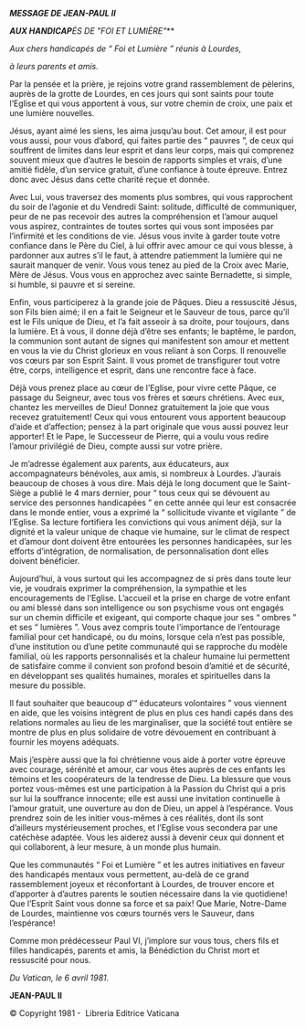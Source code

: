***MESSAGE DE JEAN-PAUL II***

***AUX HANDICAP**ÉS DE "FOI ET LUMIÈRE"***

*Aux chers handicapés de “ Foi et Lumière ” réunis à Lourdes,*

*à leurs parents et amis.*

Par la pensée et la prière, je rejoins votre grand rassemblement de pèlerins, auprès de la grotte de Lourdes, en ces jours qui sont saints pour toute l’Eglise et qui vous apportent à vous, sur votre chemin de croix, une paix et une lumière nouvelles.

Jésus, ayant aimé les siens, les aima jusqu’au bout. Cet amour, il est pour vous aussi, pour vous d’abord, qui faites partie des “ pauvres ”, de ceux qui souffrent de limites dans leur esprit et dans leur corps, mais qui comprenez souvent mieux que d’autres le besoin de rapports simples et vrais, d’une amitié fidèle, d’un service gratuit, d’une confiance à toute épreuve. Entrez donc avec Jésus dans cette charité reçue et donnée.

Avec Lui, vous traversez des moments plus sombres, qui vous rapprochent du soir de l’agonie et du Vendredi Saint: solitude, difficulté de communiquer, peur de ne pas recevoir des autres la compréhension et l’amour auquel vous aspirez, contraintes de toutes sortes qui vous sont imposées par l’infirmité et les conditions de vie. Jésus vous invite à garder toute votre confiance dans le Père du Ciel, à lui offrir avec amour ce qui vous blesse, à pardonner aux autres s’il le faut, à attendre patiemment la lumière qui ne saurait manquer de venir. Vous vous tenez au pied de la Croix avec Marie, Mère de Jésus. Vous vous en approchez avec sainte Bernadette, si simple, si humble, si pauvre et si sereine.

Enfin, vous participerez à la grande joie de Pâques. Dieu a ressuscité Jésus, son Fils bien aimé; il en a fait le Seigneur et le Sauveur de tous, parce qu’il est le Fils unique de Dieu, et l’a fait asseoir à sa droite, pour toujours, dans la lumière. Et à vous, il donne déjà d’être ses enfants; le baptême, le pardon, la communion sont autant de signes qui manifestent son amour et mettent en vous la vie du Christ glorieux en vous reliant à son Corps. Il renouvelle vos cœurs par son Esprit Saint. Il vous promet de transfigurer tout votre être, corps, intelligence et esprit, dans une rencontre face à face.

Déjà vous prenez place au cœur de l’Eglise, pour vivre cette Pâque, ce passage du Seigneur, avec tous vos frères et sœurs chrétiens. Avec eux, chantez les merveilles de Dieu! Donnez gratuitement la joie que vous recevez gratuitement! Ceux qui vous entourent vous apportent beaucoup d’aide et d’affection; pensez à la part originale que vous aussi pouvez leur apporter! Et le Pape, le Successeur de Pierre, qui a voulu vous redire l’amour privilégié de Dieu, compte aussi sur votre prière.

Je m’adresse également aux parents, aux éducateurs, aux accompagnateurs bénévoles, aux amis, si nombreux à Lourdes. J’aurais beaucoup de choses à vous dire. Mais déjà le long document que le Saint-Siège a publié le 4 mars dernier, pour “ tous ceux qui se dévouent au service des personnes handicapées ” en cette année qui leur est consacrée dans le monde entier, vous a exprimé la “ sollicitude vivante et vigilante ” de l’Eglise. Sa lecture fortifiera les convictions qui vous animent déjà, sur la dignité et la valeur unique de chaque vie humaine, sur le climat de respect et d’amour dont doivent être entourées les personnes handicapées, sur les efforts d’intégration, de normalisation, de personnalisation dont elles doivent bénéficier.

Aujourd’hui, à vous surtout qui les accompagnez de si près dans toute leur vie, je voudrais exprimer la compréhension, la sympathie et les encouragements de l’Eglise. L’accueil et la prise en charge de votre enfant ou ami blessé dans son intelligence ou son psychisme vous ont engagés sur un chemin difficile et exigeant, qui comporte chaque jour ses “ ombres ” et ses “ lumières ”. Vous avez compris toute l’importance de l’entourage familial pour cet handicapé, ou du moins, lorsque cela n’est pas possible, d’une institution ou d’une petite communauté qui se rapproche du modèle familial, où les rapports personnalisés et la chaleur humaine lui permettent de satisfaire comme il convient son profond besoin d’amitié et de sécurité, en développant ses qualités humaines, morales et spirituelles dans la mesure du possible.

Il faut souhaiter que beaucoup d’“ éducateurs volontaires ” vous viennent en aide, que les voisins intègrent de plus en plus ces handi capés dans des relations normales au lieu de les marginaliser, que la société tout entière se montre de plus en plus solidaire de votre dévouement en contribuant à fournir les moyens adéquats.

Mais j’espère aussi que la foi chrétienne vous aide à porter votre épreuve avec courage, sérénité et amour, car vous êtes auprès de ces enfants les témoins et les coopérateurs de la tendresse de Dieu. La blessure que vous portez vous-mêmes est une participation à la Passion du Christ qui a pris sur lui la souffrance innocente; elle est aussi une invitation continuelle à l’amour gratuit, une ouverture au don de Dieu, un appel à l’espérance. Vous prendrez soin de les initier vous-mêmes à ces réalités, dont ils sont d’ailleurs mystérieusement proches, et l’Eglise vous secondera par une catéchèse adaptée. Vous les aiderez aussi à devenir ceux qui donnent et qui collaborent, à leur mesure, à un monde plus humain.

Que les communautés “ Foi et Lumière ” et les autres initiatives en faveur des handicapés mentaux vous permettent, au-delà de ce grand rassemblement joyeux et réconfortant à Lourdes, de trouver encore et d’apporter à d’autres parents le soutien nécessaire dans la vie quotidiene! Que l’Esprit Saint vous donne sa force et sa paix! Que Marie, Notre-Dame de Lourdes, maintienne vos cœurs tournés vers le Sauveur, dans l’espérance!

Comme mon prédécesseur Paul VI, j’implore sur vous tous, chers fils et filles handicapés, parents et amis, la Bénédiction du Christ mort et ressuscité pour nous.

*Du Vatican, le 6 avril 1981.*

**JEAN-PAUL II**

© Copyright 1981 -  Libreria Editrice Vaticana